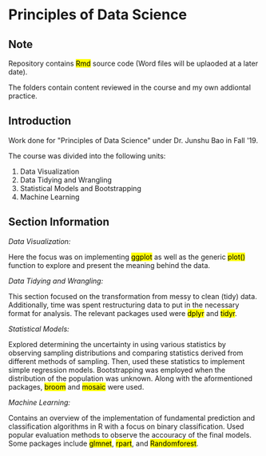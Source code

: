# Principles of Data Science

## Note

Repository contains <mark>Rmd</mark> source code (Word files will be uplaoded at a later date).

The folders contain content reviewed in the course and my own addiontal practice.

## Introduction

Work done for "Principles of Data Science" under Dr. Junshu Bao in Fall '19.

The course was divided into the following units:

1. Data Visualization
2. Data Tidying and Wrangling
3. Statistical Models and Bootstrapping
4. Machine Learning

## Section Information

_Data Visualization:_

Here the focus was on implementing <mark>ggplot</mark> as well as the generic <mark>plot()</mark>
function to explore and present the meaning behind the data.

_Data Tidying and Wrangling:_

This section focused on the transformation from messy to clean (tidy) data. Additionally,
time was spent restructuring data to put in the necessary format for analysis. The relevant packages
used were <mark>dplyr</mark> and <mark>tidyr</mark>.

_Statistical Models:_

Explored determining the uncertainty in using various statistics by observing sampling distributions and comparing statistics derived from different methods of sampling. Then, used these statistics to implement simple regression models. Bootstrapping was employed when the distribution of the population was unknown. Along with the aformentioned packages, <mark>broom</mark> and <mark>mosaic</mark> were used.

_Machine Learning:_

Contains an overview of the implementation of fundamental prediction and classification algorithms in R with a focus on binary classification. Used popular evaluation methods to observe the accouracy of the final models. Some packages include <mark>glmnet</mark>, <mark>rpart</mark>, and <mark>Randomforest</mark>.
